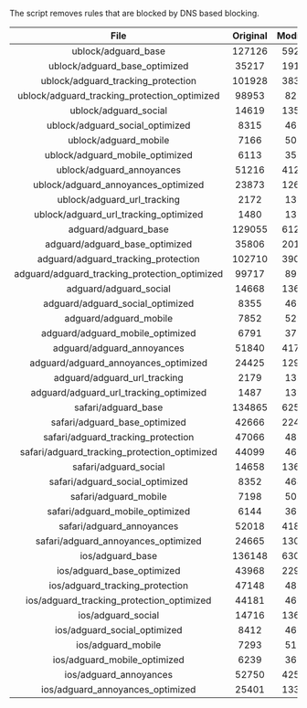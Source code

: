 The script removes rules that are blocked by DNS based blocking.


| File | Original | Modified |
|:----:|:-----:|:-----:|
| ublock/adguard_base | 127126 | 59245 |
| ublock/adguard_base_optimized | 35217 | 19144 |
| ublock/adguard_tracking_protection | 101928 | 38371 |
| ublock/adguard_tracking_protection_optimized | 98953 | 8281 |
| ublock/adguard_social | 14619 | 13566 |
| ublock/adguard_social_optimized | 8315 | 4615 |
| ublock/adguard_mobile | 7166 | 5034 |
| ublock/adguard_mobile_optimized | 6113 | 3599 |
| ublock/adguard_annoyances | 51216 | 41218 |
| ublock/adguard_annoyances_optimized | 23873 | 12627 |
| ublock/adguard_url_tracking | 2172 | 1322 |
| ublock/adguard_url_tracking_optimized | 1480 | 1319 |
| adguard/adguard_base | 129055 | 61243 |
| adguard/adguard_base_optimized | 35806 | 20163 |
| adguard/adguard_tracking_protection | 102710 | 39098 |
| adguard/adguard_tracking_protection_optimized | 99717 | 8995 |
| adguard/adguard_social | 14668 | 13622 |
| adguard/adguard_social_optimized | 8355 | 4659 |
| adguard/adguard_mobile | 7852 | 5214 |
| adguard/adguard_mobile_optimized | 6791 | 3772 |
| adguard/adguard_annoyances | 51840 | 41776 |
| adguard/adguard_annoyances_optimized | 24425 | 12923 |
| adguard/adguard_url_tracking | 2179 | 1329 |
| adguard/adguard_url_tracking_optimized | 1487 | 1326 |
| safari/adguard_base | 134865 | 62515 |
| safari/adguard_base_optimized | 42666 | 22439 |
| safari/adguard_tracking_protection | 47066 | 4827 |
| safari/adguard_tracking_protection_optimized | 44099 | 4684 |
| safari/adguard_social | 14658 | 13606 |
| safari/adguard_social_optimized | 8352 | 4646 |
| safari/adguard_mobile | 7198 | 5070 |
| safari/adguard_mobile_optimized | 6144 | 3629 |
| safari/adguard_annoyances | 52018 | 41878 |
| safari/adguard_annoyances_optimized | 24665 | 13002 |
| ios/adguard_base | 136148 | 63019 |
| ios/adguard_base_optimized | 43968 | 22942 |
| ios/adguard_tracking_protection | 47148 | 4835 |
| ios/adguard_tracking_protection_optimized | 44181 | 4692 |
| ios/adguard_social | 14716 | 13638 |
| ios/adguard_social_optimized | 8412 | 4660 |
| ios/adguard_mobile | 7293 | 5114 |
| ios/adguard_mobile_optimized | 6239 | 3670 |
| ios/adguard_annoyances | 52750 | 42505 |
| ios/adguard_annoyances_optimized | 25401 | 13313 |